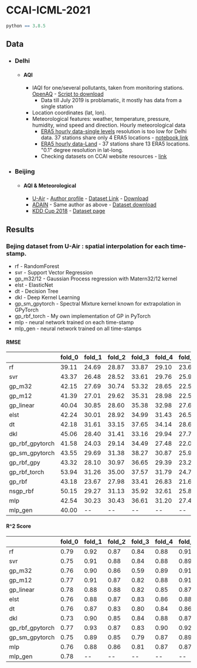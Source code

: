 # CCAI-ICML-2021
```r
python == 3.8.5
```

## Data

* ### Delhi
    * #### AQI
        * IAQI for one/several pollutants, taken from monitoring stations. [OpenAQ](https://openaq-fetches.s3.amazonaws.com/index.html) - [Script to download](https://patel-zeel.github.io/blog/data/openaq/2021/04/30/Programatically_download_OpenAQ_data.html)
            * Data till July 2019 is problamatic, it mostly has data from a single station
        * Location coordinates (lat, lon).
        * Meteorological features: weather, temperature, pressure, humidity, wind speed and direction. Hourly meteorological data
            * [ERA5 hourly data-single levels](https://cds.climate.copernicus.eu/cdsapp#!/dataset/reanalysis-era5-single-levels?tab=form) resolution is too low for Delhi data. 37 stations share only 4 ERA5 locations - [notebook link](https://github.com/patel-zeel/CCAI-ICML-2021/blob/main/data/delhi/notebooks/Combine_AQ_ERA5.ipynb) 
            * [ERA5 hourly data-Land](https://cds.climate.copernicus.eu/cdsapp#!/dataset/reanalysis-era5-land?tab=form) - 37 stations share 13 ERA5 locations. "0.1" degree resolution in lat-long.
            * Checking datasets on CCAI website resources - [link](https://www.climatechange.ai/resources)
            
* ### Beijing
    * #### AQI & Meteorological
        * [U-Air](https://dl.acm.org/doi/10.1145/2487575.2488188) - [Author profile](http://urban-computing.com/yuzheng) - [Dataset Link](https://www.microsoft.com/en-us/research/publication/u-air-when-urban-air-quality-inference-meets-big-data/?from=http%3A%2F%2Fresearch.microsoft.com%2Fpubs%2F193973%2Fair%2520quality%2520data.zip) - [Download](https://www.microsoft.com/en-us/research/wp-content/uploads/2016/02/Air20Quality20Data.zip)
        * [ADAIN](https://ojs.aaai.org/index.php/AAAI/article/view/11871) - Same author as above - [Dataset download](http://urban-computing.com/data/Data-1.zip)
        * [KDD Cup 2018](https://www.kdd.org/kdd2018/kdd-cup) - [Dataset page](https://www.biendata.xyz/competition/kdd_2018/data/)

## Results
### Bejing dataset from U-Air : spatial interpolation for each time-stamp.
* rf - RandomForest
* svr - Support Vector Regression
* gp_m32/12 - Gaussian Process regression with Matern32/12 kernel
* elst - ElasticNet
* dt - Decision Tree
* dkl - Deep Kernel Learning
* gp_sm_gpytorch - Spectral Mixture kernel known for extrapolation in GPyTorch
* gp_rbf_torch - My own implementation of GP in PyTorch
* mlp - neural network trained on each time-stamp
* mlp_gen - neural network trained on all time-stamps
#### RMSE

|                 | fold_0     | fold_1     | fold_2     | fold_3     | fold_4     | fold_5     | average    |
|:----------------|:-----------|:-----------|:-----------|:-----------|:-----------|:-----------|:-----------|
| rf              | 39.11  | 24.69  | 28.87  | 33.87  | 29.10  | 23.60  | 29.87  |
| svr             | 43.37  | 26.48  | 28.52  | 33.61  | 29.76  | 25.96  | 31.28  |
| gp_m32          | 42.15  | 27.69  | 30.74  | 53.32  | 28.65  | 22.54  | 34.18  |
| gp_m12          | 41.39  | 27.01  | 29.62  | 35.31  | 28.98  | 22.59  | 30.82  |
| gp_linear       | 40.04  | 30.85  | 28.60  | 35.38  | 32.98  | 27.62  | 32.58  |
| elst            | 42.24  | 30.01  | 28.92  | 34.99  | 31.43  | 26.53  | 32.35  |
| dt              | 42.18  | 31.61  | 33.15  | 37.65  | 34.14  | 28.61  | 34.56  |
| dkl             | 45.06  | 28.40  | 31.41  | 33.16  | 29.94  | 27.75  | 32.62  |
| gp_rbf_gpytorch | 41.58  | 24.03  | 29.14  | 34.49  | 27.48  | 22.02  | 29.79  |
| gp_sm_gpytorch  | 43.55  | 29.69  | 31.38  | 38.27  | 30.87  | 25.95  | 33.28  |
| gp_rbf_gpy      | 43.32  | 28.10  | 30.97  | 36.65  | 29.39  | 23.26  | 31.95  |
| gp_rbf_torch    | 53.94  | 31.26  | 35.00  | 37.57  | 31.79  | 24.73  | 35.72  |
| gp_rbf          | 43.18  | 23.67  | 27.98  | 33.41  | 26.83  | 21.69  | 29.46  |
| nsgp_rbf        | 50.15  | 29.27  | 31.13  | 35.92  | 32.61  | 25.89  | 34.16  |
| mlp             | 42.54  | 30.23  | 30.43  | 36.61  | 31.20  | 27.41  | 33.07  |
| mlp_gen | 40.00 | -- | -- | -- | -- | -- | -- |

#### R^2 Score

|                 | fold_0    | fold_1    | fold_2    | fold_3    | fold_4    | fold_5    | average   |
|:----------------|:----------|:----------|:----------|:----------|:----------|:----------|:----------|
| rf              | 0.79  | 0.92  | 0.87  | 0.84  | 0.88  | 0.91  | 0.87  |
| svr             | 0.75  | 0.91  | 0.88  | 0.84  | 0.88  | 0.89  | 0.86  |
| gp_m32          | 0.76  | 0.90  | 0.86  | 0.59  | 0.89  | 0.91  | 0.82  |
| gp_m12          | 0.77  | 0.91  | 0.87  | 0.82  | 0.88  | 0.91  | 0.86  |
| gp_linear       | 0.78  | 0.88  | 0.88  | 0.82  | 0.85  | 0.87  | 0.85  |
| elst            | 0.76  | 0.88  | 0.87  | 0.83  | 0.86  | 0.88  | 0.85  |
| dt              | 0.76  | 0.87  | 0.83  | 0.80  | 0.84  | 0.86  | 0.83  |
| dkl             | 0.73  | 0.90  | 0.85  | 0.84  | 0.88  | 0.87  | 0.84  |
| gp_rbf_gpytorch | 0.77  | 0.93  | 0.87  | 0.83  | 0.90  | 0.92  | 0.87  |
| gp_sm_gpytorch  | 0.75  | 0.89  | 0.85  | 0.79  | 0.87  | 0.89  | 0.84  |
| mlp             | 0.76  | 0.88  | 0.86  | 0.81  | 0.87  | 0.87  | 0.84  |
| mlp_gen | 0.78 | -- | -- | -- | -- | -- | -- |
